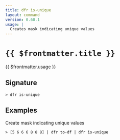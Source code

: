 ```yaml
---
title: dfr is-unique
layout: command
version: 0.60.1
usage: |
  Creates mask indicating unique values
---
```


# `{{ $frontmatter.title }}`

<div style='white-space: pre-wrap;'>{{ $frontmatter.usage }}</div>

## Signature

```> dfr is-unique ```

## Examples

Create mask indicating unique values
```shell
> [5 6 6 6 8 8 8] | dfr to-df | dfr is-unique
```

